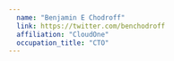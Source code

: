 ```yaml
---
  name: "Benjamin E Chodroff"
  link: https://twitter.com/benchodroff
  affiliation: "CloudOne"
  occupation_title: "CTO"
---
```

